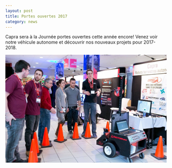 ```yaml
---
layout: post
title: Portes ouvertes 2017
category: news
---
```

Capra sera à la Journée portes ouvertes cette année encore! Venez voir notre véhicule autonome et découvrir nos nouveaux projets pour 2017-2018.

<img src="/img/portesouvertes2016.jpg" >